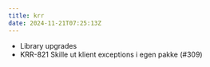 ```yaml
---
title: krr
date: 2024-11-21T07:25:13Z
---
```

- Library upgrades
- KRR-821 Skille ut klient exceptions i egen pakke (#309)


